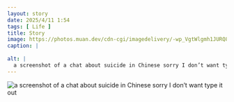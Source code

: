 ```yaml
---
layout: story
date: 2025/4/11 1:54
tags: [ Life ]
title: Story
image: https://photos.muan.dev/cdn-cgi/imagedelivery/-wp_VgtWlgmh1JURQ8t1mg/fb93d30f-4e32-4682-aeee-431c20ab1b00/public
caption: |
  
alt: |
  a screenshot of a chat about suicide in Chinese sorry I don’t want type it out
---
```



![a screenshot of a chat about suicide in Chinese sorry I don’t want type it out](https://photos.muan.dev/cdn-cgi/imagedelivery/-wp_VgtWlgmh1JURQ8t1mg/fb93d30f-4e32-4682-aeee-431c20ab1b00/public)


